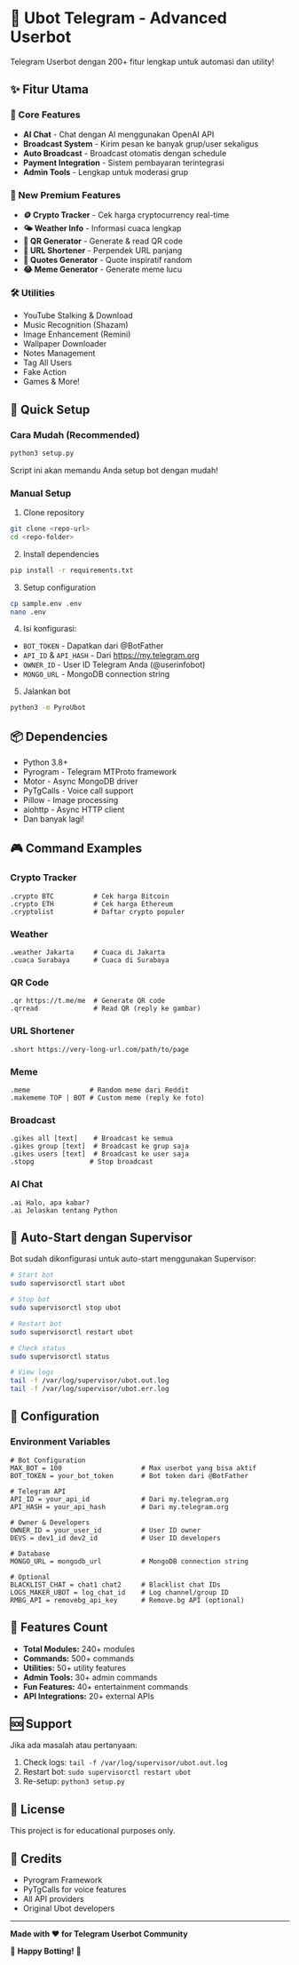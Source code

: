 # 🤖 Ubot Telegram - Advanced Userbot

Telegram Userbot dengan 200+ fitur lengkap untuk automasi dan utility!

## ✨ Fitur Utama

### 🎯 Core Features
- **AI Chat** - Chat dengan AI menggunakan OpenAI API
- **Broadcast System** - Kirim pesan ke banyak grup/user sekaligus
- **Auto Broadcast** - Broadcast otomatis dengan schedule
- **Payment Integration** - Sistem pembayaran terintegrasi
- **Admin Tools** - Lengkap untuk moderasi grup

### 💎 New Premium Features
- **🪙 Crypto Tracker** - Cek harga cryptocurrency real-time
- **🌤️ Weather Info** - Informasi cuaca lengkap
- **📱 QR Generator** - Generate & read QR code
- **🔗 URL Shortener** - Perpendek URL panjang
- **💬 Quotes Generator** - Quote inspiratif random
- **😂 Meme Generator** - Generate meme lucu

### 🛠️ Utilities
- YouTube Stalking & Download
- Music Recognition (Shazam)
- Image Enhancement (Remini)
- Wallpaper Downloader
- Notes Management
- Tag All Users
- Fake Action
- Games & More!

## 🚀 Quick Setup

### Cara Mudah (Recommended)
```bash
python3 setup.py
```
Script ini akan memandu Anda setup bot dengan mudah!

### Manual Setup
1. Clone repository
```bash
git clone <repo-url>
cd <repo-folder>
```

2. Install dependencies
```bash
pip install -r requirements.txt
```

3. Setup configuration
```bash
cp sample.env .env
nano .env
```

4. Isi konfigurasi:
- `BOT_TOKEN` - Dapatkan dari @BotFather
- `API_ID` & `API_HASH` - Dari https://my.telegram.org
- `OWNER_ID` - User ID Telegram Anda (@userinfobot)
- `MONGO_URL` - MongoDB connection string

5. Jalankan bot
```bash
python3 -m PyroUbot
```

## 📦 Dependencies
- Python 3.8+
- Pyrogram - Telegram MTProto framework
- Motor - Async MongoDB driver
- PyTgCalls - Voice call support
- Pillow - Image processing
- aiohttp - Async HTTP client
- Dan banyak lagi!

## 🎮 Command Examples

### Crypto Tracker
```
.crypto BTC          # Cek harga Bitcoin
.crypto ETH          # Cek harga Ethereum
.cryptolist          # Daftar crypto populer
```

### Weather
```
.weather Jakarta     # Cuaca di Jakarta
.cuaca Surabaya      # Cuaca di Surabaya
```

### QR Code
```
.qr https://t.me/me  # Generate QR code
.qrread              # Read QR (reply ke gambar)
```

### URL Shortener
```
.short https://very-long-url.com/path/to/page
```

### Meme
```
.meme               # Random meme dari Reddit
.makememe TOP | BOT # Custom meme (reply ke foto)
```

### Broadcast
```
.gikes all [text]    # Broadcast ke semua
.gikes group [text]  # Broadcast ke grup saja
.gikes users [text]  # Broadcast ke user saja
.stopg              # Stop broadcast
```

### AI Chat
```
.ai Halo, apa kabar?
.ai Jelaskan tentang Python
```

## 🔧 Auto-Start dengan Supervisor

Bot sudah dikonfigurasi untuk auto-start menggunakan Supervisor:

```bash
# Start bot
sudo supervisorctl start ubot

# Stop bot
sudo supervisorctl stop ubot

# Restart bot
sudo supervisorctl restart ubot

# Check status
sudo supervisorctl status

# View logs
tail -f /var/log/supervisor/ubot.out.log
tail -f /var/log/supervisor/ubot.err.log
```

## 📝 Configuration

### Environment Variables
```env
# Bot Configuration
MAX_BOT = 100                    # Max userbot yang bisa aktif
BOT_TOKEN = your_bot_token       # Bot token dari @BotFather

# Telegram API
API_ID = your_api_id             # Dari my.telegram.org
API_HASH = your_api_hash         # Dari my.telegram.org

# Owner & Developers
OWNER_ID = your_user_id          # User ID owner
DEVS = dev1_id dev2_id           # User ID developers

# Database
MONGO_URL = mongodb_url          # MongoDB connection string

# Optional
BLACKLIST_CHAT = chat1 chat2     # Blacklist chat IDs
LOGS_MAKER_UBOT = log_chat_id    # Log channel/group ID
RMBG_API = removebg_api_key      # Remove.bg API (optional)
```

## 🎯 Features Count

- **Total Modules:** 240+ modules
- **Commands:** 500+ commands
- **Utilities:** 50+ utility features
- **Admin Tools:** 30+ admin commands
- **Fun Features:** 40+ entertainment commands
- **API Integrations:** 20+ external APIs

## 🆘 Support

Jika ada masalah atau pertanyaan:
1. Check logs: `tail -f /var/log/supervisor/ubot.out.log`
2. Restart bot: `sudo supervisorctl restart ubot`
3. Re-setup: `python3 setup.py`

## 📄 License

This project is for educational purposes only.

## 🙏 Credits

- Pyrogram Framework
- PyTgCalls for voice features
- All API providers
- Original Ubot developers

---

**Made with ❤️ for Telegram Userbot Community**

🚀 **Happy Botting!** 🤖

